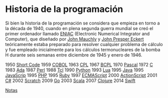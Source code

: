 # Historia de la programación

Si bien la historia de la programación se considera que empieza en torno a la década de 1940, cuando en plena segunda guerra mundial se creó el primer ordenador llamado [ENIAC](https://en.wikipedia.org/wiki/ENIAC) (Electronic Numerical Integrator and Computer), que diseñado por [John Mauchly](https://en.wikipedia.org/wiki/John_Mauchly) y [John Presper Eckert](https://en.wikipedia.org/wiki/J._Presper_Eckert) teóricamente estaba preparado para resolver cualquier problema de cálculo y fue empleado inicialmente para los cálculos termonucleares de la bomba H durante seis semanas entre diciembre de 1945 y enero de 1946.

1950 [Short Code](https://en.wikipedia.org/wiki/Short_Code_(computer_language))
1959 [COBOL](https://en.wikipedia.org/wiki/COBOL)
1963 [CPL](https://en.wikipedia.org/wiki/CPL_(programming_language))
1967 [BCPL](https://en.wikipedia.org/wiki/BCPL)
1970 [Pascal](https://en.wikipedia.org/wiki/Pascal_(programming_language))
1972 [C](https://en.wikipedia.org/wiki/C_(programming_language))
1983 [Ada](https://en.wikipedia.org/wiki/Ada_(programming_language))
1987 [Perl](https://en.wikipedia.org/wiki/Perl)
1988 [Tcl](https://en.wikipedia.org/wiki/Tcl)
1990 [Python](https://en.wikipedia.org/wiki/Python_(programming_language))
1993 [Lua](https://en.wikipedia.org/wiki/Lua_(programming_language))
1995 [Java](https://en.wikipedia.org/wiki/Java_(programming_language))
1995 [JavaScrip](https://en.wikipedia.org/wiki/JavaScript)
1995 [PHP](https://en.wikipedia.org/wiki/PHP)
1995 [Ruby](https://en.wikipedia.org/wiki/Ruby_(programming_language))
1997 [ECMAScript](https://en.wikipedia.org/wiki/ECMAScript)
2000 [ActionScript](https://en.wikipedia.org/wiki/ActionScript)
2001 [C#](https://en.wikipedia.org/wiki/C_Sharp_(programming_language))
2002 [Scratch](https://en.wikipedia.org/wiki/Scratch_(programming_language))
2009 [Go](https://en.wikipedia.org/wiki/Go_(programming_language))
2003 [Scala](https://en.wikipedia.org/wiki/Scala_(programming_language))
2007 [Clojure](https://en.wikipedia.org/wiki/Clojure)
2014 [Swift](https://en.wikipedia.org/wiki/Swift_(programming_language))

[Notas](https://en.wikipedia.org/wiki/History_of_programming_languages)
